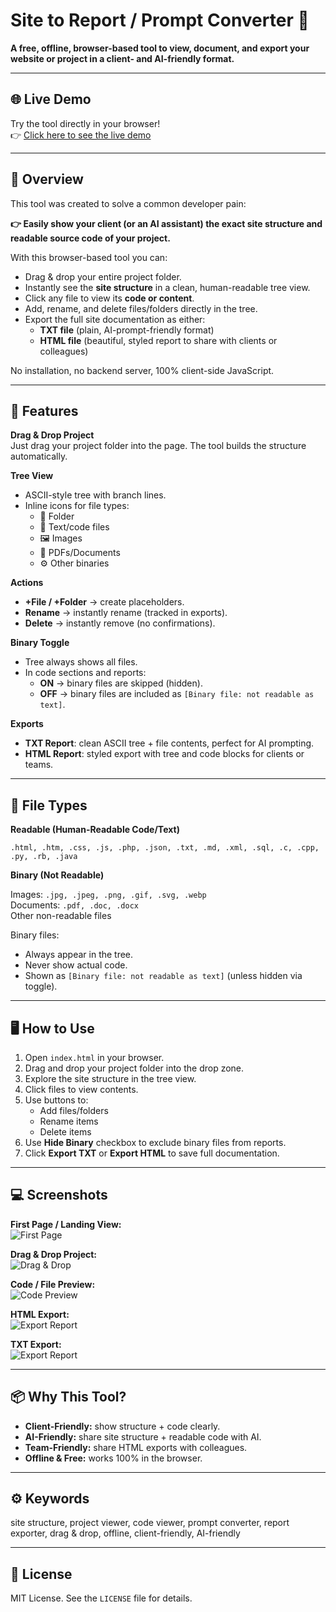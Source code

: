 # Site to Report / Prompt Converter 🚀

**A free, offline, browser-based tool to view, document, and export your website or project in a client- and AI-friendly format.**  

---
## 🌐 Live Demo

Try the tool directly in your browser!  
👉 [Click here to see the live demo](https://nuwan-jk.github.io/site-to-report-prompt/)

---

## 🌟 Overview

This tool was created to solve a common developer pain:  

**👉 Easily show your client (or an AI assistant) the exact site structure and readable source code of your project.**

With this browser-based tool you can:

- Drag & drop your entire project folder.
- Instantly see the **site structure** in a clean, human-readable tree view.
- Click any file to view its **code or content**.
- Add, rename, and delete files/folders directly in the tree.
- Export the full site documentation as either:
  - **TXT file** (plain, AI-prompt-friendly format)
  - **HTML file** (beautiful, styled report to share with clients or colleagues)

No installation, no backend server, 100% client-side JavaScript.

---

## 🎯 Features

**Drag & Drop Project**  
Just drag your project folder into the page. The tool builds the structure automatically.

**Tree View**

- ASCII-style tree with branch lines.
- Inline icons for file types:
  - 📂 Folder
  - 📄 Text/code files
  - 🖼️ Images
  - 📑 PDFs/Documents
  - ⚙️ Other binaries

**Actions**

- **+File / +Folder** → create placeholders.  
- **Rename** → instantly rename (tracked in exports).  
- **Delete** → instantly remove (no confirmations).

**Binary Toggle**

- Tree always shows all files.  
- In code sections and reports:
  - **ON** → binary files are skipped (hidden).  
  - **OFF** → binary files are included as `[Binary file: not readable as text]`.

**Exports**

- **TXT Report**: clean ASCII tree + file contents, perfect for AI prompting.  
- **HTML Report**: styled export with tree and code blocks for clients or teams.

---

## 📂 File Types

**Readable (Human-Readable Code/Text)**

`.html, .htm, .css, .js, .php, .json, .txt, .md, .xml, .sql, .c, .cpp, .py, .rb, .java`

**Binary (Not Readable)**

Images: `.jpg, .jpeg, .png, .gif, .svg, .webp`  
Documents: `.pdf, .doc, .docx`  
Other non-readable files  

Binary files:

- Always appear in the tree.  
- Never show actual code.  
- Shown as `[Binary file: not readable as text]` (unless hidden via toggle).

---

## 🖥️ How to Use

1. Open `index.html` in your browser.  
2. Drag and drop your project folder into the drop zone.  
3. Explore the site structure in the tree view.  
4. Click files to view contents.  
5. Use buttons to:
   - Add files/folders  
   - Rename items  
   - Delete items  
6. Use **Hide Binary** checkbox to exclude binary files from reports.  
7. Click **Export TXT** or **Export HTML** to save full documentation.

---

## 💻 Screenshots

**First Page / Landing View:**  
<img src="Assets/Screenshot01.jpg" alt="First Page" style="max-width:100%; height:auto;">

**Drag & Drop Project:**  
<img src="Assets/Screenshot02.jpg" alt="Drag & Drop" style="max-width:100%; height:auto;">

**Code / File Preview:**  
<img src="Assets/Screenshot03.jpg" alt="Code Preview" style="max-width:100%; height:auto;">

**HTML Export:**  
<img src="Assets/Screenshot04.jpg" alt="Export Report" style="max-width:100%; height:auto;">

**TXT Export:**  
<img src="Assets/Screenshot05.jpg" alt="Export Report" style="max-width:100%; height:auto;">

---

## 📦 Why This Tool?

- **Client-Friendly:** show structure + code clearly.  
- **AI-Friendly:** share site structure + readable code with AI.  
- **Team-Friendly:** share HTML exports with colleagues.  
- **Offline & Free:** works 100% in the browser.

---

## ⚙️ Keywords

site structure, project viewer, code viewer, prompt converter, report exporter, drag & drop, offline, client-friendly, AI-friendly

---

## 📝 License

MIT License. See the `LICENSE` file for details.
